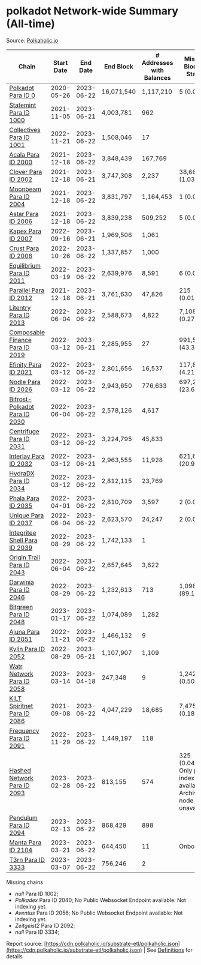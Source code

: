 # polkadot Network-wide Summary (All-time)

Source: [Polkaholic.io](https://polkaholic.io)


| Chain            | Start Date | End Date | End Block | # Addresses with Balances | Missing Blocks / Status |
| ---------------- | ---------- | ---------| --------- | ------------------------- | ----------------------- |
| [Polkadot Para ID 0](/polkadot/0-polkadot) | 2020-05-26 | 2023-06-22 | 16,071,540 |  1,117,210 | 5 (0.00%)  |
| [Statemint Para ID 1000](/polkadot/1000-statemint) | 2021-11-05 | 2023-06-21 | 4,003,781 |  962 |    |
| [Collectives Para ID 1001](/polkadot/1001-collectives) | 2022-11-21 | 2023-06-22 | 1,508,046 |  17 |    |
| [Acala Para ID 2000](/polkadot/2000-acala) | 2021-12-18 | 2023-06-22 | 3,848,439 |  167,769 |    |
| [Clover Para ID 2002](/polkadot/2002-clover) | 2021-12-18 | 2023-06-21 | 3,747,308 |  2,237 | 38,662 (1.03%)  |
| [Moonbeam Para ID 2004](/polkadot/2004-moonbeam) | 2021-12-18 | 2023-06-22 | 3,831,797 |  1,164,453 | 1 (0.00%)  |
| [Astar Para ID 2006](/polkadot/2006-astar) | 2021-12-18 | 2023-06-22 | 3,839,238 |  509,252 | 5 (0.00%)  |
| [Kapex Para ID 2007](/polkadot/2007-kapex) | 2022-09-16 | 2023-06-21 | 1,969,506 |  1,061 |    |
| [Crust Para ID 2008](/polkadot/2008-crust) | 2022-10-26 | 2023-06-22 | 1,337,857 |  1,000 |    |
| [Equilibrium Para ID 2011](/polkadot/2011-equilibrium) | 2022-03-19 | 2023-06-22 | 2,639,976 |  8,591 | 6 (0.00%)  |
| [Parallel Para ID 2012](/polkadot/2012-parallel) | 2021-12-18 | 2023-06-21 | 3,761,630 |  47,826 | 215 (0.01%)  |
| [Litentry Para ID 2013](/polkadot/2013-litentry) | 2022-06-04 | 2023-06-22 | 2,588,673 |  4,822 | 7,108 (0.27%)  |
| [Composable Finance Para ID 2019](/polkadot/2019-composable) | 2022-03-12 | 2023-06-21 | 2,285,955 |  27 | 991,565 (43.38%)  |
| [Efinity Para ID 2021](/polkadot/2021-efinity) | 2022-03-12 | 2023-06-22 | 2,801,656 |  16,537 | 117,881 (4.21%)  |
| [Nodle Para ID 2026](/polkadot/2026-nodle) | 2022-03-12 | 2023-06-22 | 2,943,650 |  776,633 | 697,249 (23.69%)  |
| [Bifrost-Polkadot Para ID 2030](/polkadot/2030-bifrost-dot) | 2022-06-04 | 2023-06-22 | 2,578,126 |  4,617 |    |
| [Centrifuge Para ID 2031](/polkadot/2031-centrifuge) | 2022-03-12 | 2023-06-22 | 3,224,795 |  45,833 |    |
| [Interlay Para ID 2032](/polkadot/2032-interlay) | 2022-03-12 | 2023-06-21 | 2,963,555 |  11,928 | 621,626 (20.98%)  |
| [HydraDX Para ID 2034](/polkadot/2034-hydradx) | 2022-03-12 | 2023-06-22 | 2,812,115 |  23,769 |    |
| [Phala Para ID 2035](/polkadot/2035-phala) | 2022-04-01 | 2023-06-22 | 2,810,709 |  3,597 | 2 (0.00%)  |
| [Unique Para ID 2037](/polkadot/2037-unique) | 2022-06-04 | 2023-06-22 | 2,623,570 |  24,247 | 2 (0.00%)  |
| [Integritee Shell Para ID 2039](/polkadot/2039-integritee-shell) | 2022-08-29 | 2023-06-22 | 1,742,133 |  1 |    |
| [Origin Trail Para ID 2043](/polkadot/2043-origintrail) | 2022-06-04 | 2023-06-22 | 2,657,645 |  3,622 |    |
| [Darwinia Para ID 2046](/polkadot/2046-darwinia) | 2022-08-29 | 2023-06-22 | 1,232,613 |  713 | 1,098,324 (89.11%)  |
| [Bitgreen Para ID 2048](/polkadot/2048-bitgreen) | 2023-01-17 | 2023-06-22 | 1,074,089 |  1,282 |    |
| [Ajuna Para ID 2051](/polkadot/2051-ajuna) | 2022-11-21 | 2023-06-22 | 1,466,132 |  9 |    |
| [Kylin Para ID 2052](/polkadot/2052-kylin) | 2022-08-29 | 2023-06-21 | 1,107,907 |  1,109 |    |
| [Watr Network Para ID 2058](/polkadot/2058-watr) | 2023-03-14 | 2023-04-18 | 247,348 |  9 | 1,242 (0.50%)  |
| [KILT Spiritnet Para ID 2086](/polkadot/2086-kilt) | 2021-09-08 | 2023-06-22 | 4,047,229 |  18,685 | 7,475 (0.18%)  |
| [Frequency Para ID 2091](/polkadot/2091-frequency) | 2022-11-29 | 2023-06-22 | 1,449,197 |  118 |    |
| [Hashed Network Para ID 2093](/polkadot/2093-hashed) | 2023-02-28 | 2023-06-22 | 813,155 |  574 | 325 (0.04%) Only partial index available: Archive node unavailable |
| [Pendulum Para ID 2094](/polkadot/2094-pendulum) | 2023-02-13 | 2023-06-22 | 868,429 |  898 |    |
| [Manta Para ID 2104](/polkadot/2104-manta) | 2023-03-21 | 2023-06-22 | 644,450 |  11 |   Onboarding |
| [T3rn Para ID 3333](/polkadot/3333-t3rn) | 2023-03-07 | 2023-06-22 | 756,246 |  2 |    |

Missing chains


* *null* Para ID 1002; 
* *Polkadex* Para ID 2040; No Public Websocket Endpoint available: Not indexing yet.
* *Aventus* Para ID 2056; No Public Websocket Endpoint available: Not indexing yet.
* *Zeitgeist2* Para ID 2092; 
* *null* Para ID 3334; 

Report source: [https://cdn.polkaholic.io/substrate-etl/polkaholic.json](https://cdn.polkaholic.io/substrate-etl/polkaholic.json) | See [Definitions](/DEFINITIONS.md) for details
